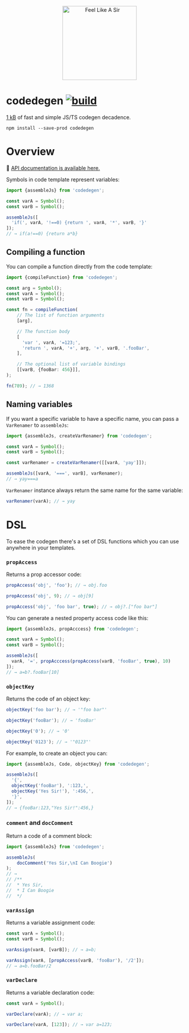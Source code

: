 <p align="center">
  <img src="https://github.com/smikhalevski/codegen/raw/master/meme.svg" width="200" alt="Feel Like A Sir">
</p>

# codedegen [![build](https://github.com/smikhalevski/codedegen/actions/workflows/master.yml/badge.svg?branch=master&event=push)](https://github.com/smikhalevski/codegen/actions/workflows/master.yml)

[1 kB](https://bundlephobia.com/result?p=codedegen) of fast and simple JS/TS codegen decadence.

```shell
npm install --save-prod codedegen
```

# Overview

🤖️ [API documentation is available here.](https://smikhalevski.github.io/codedegen/)

Symbols in code template represent variables:

```ts
import {assembleJs} from 'codedegen';

const varA = Symbol();
const varB = Symbol();

assembleJs([
  'if(', varA, '!==0) {return ', varA, '*', varB, '}'
]);
// → if(a!==0) {return a*b}
```

## Compiling a function

You can compile a function directly from the code template:

```ts
import {compileFunction} from 'codedegen';

const arg = Symbol();
const varA = Symbol();
const varB = Symbol();

const fn = compileFunction(
    // The list of function arguments
    [arg],

    // The function body
    [
      'var ', varA, '=123;',
      'return ', varA, '+', arg, '+', varB, '.fooBar',
    ],

    // The optional list of variable bindings
    [[varB, {fooBar: 456}]],
);

fn(789); // → 1368
```

## Naming variables

If you want a specific variable to have a specific name, you can pass a `VarRenamer` to `assembleJs`:

```ts
import {assembleJs, createVarRenamer} from 'codedegen';

const varA = Symbol();
const varB = Symbol();

const varRenamer = createVarRenamer([[varA, 'yay']]);

assembleJs([varA, '===', varB], varRenamer);
// → yay===a
```

`VarRenamer` instance always return the same name for the same variable:

```ts
varRenamer(varA); // → yay
```

# DSL

To ease the codegen there's a set of DSL functions which you can use anywhere in your templates.

### `propAccess`

Returns a prop accessor code:

```ts
propAccess('obj', 'foo'); // → obj.foo

propAccess('obj', 9); // → obj[9]

propAccess('obj', 'foo bar', true); // → obj?.["foo bar"]
```

You can generate a nested property access code like this:

```ts
import {assembleJs, propAcccess} from 'codedegen';

const varA = Symbol();
const varB = Symbol();

assembleJs([
  varA, '=', propAcccess(propAccess(varB, 'fooBar', true), 10)
]);
// → a=b?.fooBar[10]
```

### `objectKey`

Returns the code of an object key:

```ts
objectKey('foo bar'); // → '"foo bar"'

objectKey('fooBar'); // → 'fooBar'

objectKey('0'); // → '0'

objectKey('0123'); // → '"0123"'
```

For example, to create an object you can:

```ts
import {assembleJs, Code, objectKey} from 'codedegen';

assembleJs([
  '{',
  objectKey('fooBar'), ':123,',
  objectKey('Yes Sir!'), ':456,',
  '}',
]);
// → {fooBar:123,"Yes Sir!":456,}
```

### `comment` and `docComment`

Return a code of a comment block:

```ts
import {assembleJs} from 'codedegen';

assembleJs(
    docComment('Yes Sir,\nI Can Boogie')
);
// →
// /**
//  * Yes Sir,
//  * I Can Boogie
//  */
```

### `varAssign`

Returns a variable assignment code:

```ts
const varA = Symbol();
const varB = Symbol();

varAssign(varA, [varB]); // → a=b;

varAssign(varA, [propAccess(varB, 'fooBar'), '/2']);
// → a=b.fooBar/2
```

### `varDeclare`

Returns a variable declaration code:

```ts
const varA = Symbol();

varDeclare(varA); // → var a;

varDeclare(varA, [123]); // → var a=123; 
```
